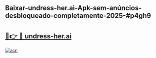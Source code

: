 ## Baixar-undress-her.ai-Apk-sem-anúncios-desbloqueado-completamente-2025-#p4gh9

# <h2><a href="https://ainizakaria.my?title=undress-her.ai&ref=22M">🔗👉 🔴 undress-her.ai</a></h2>

[![acn](https://github.com/user-attachments/assets/0f9c940e-d8b0-45ae-aac7-cd30a18b3e1c)](https://ainizakaria.my?title=undress-her.ai&ref=22M)

